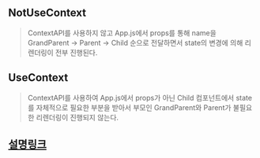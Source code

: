 ## NotUseContext
>ContextAPI를 사용하지 않고 App.js에서 props를 통해 name을
GrandParent -> Parent -> Child 순으로 전달하면서 state의 변경에 의해 리렌더링이 전부 진행된다.


## UseContext
>ContextAPI를 사용하여 App.js에서 props가 아닌 Child 컴포넌트에서 state를 자체적으로 필요한 부분을 받아서
부모인 GrandParent와 Parent가 불필요한 리렌더링이 진행되지 않는다.

## [설명링크](https://khw970421.notion.site/ContextAPI-fbf65387cdb1455e80d5a485ba0a2091)
